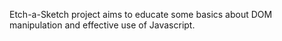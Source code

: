 Etch-a-Sketch project aims to educate some basics about DOM manipulation and effective use of Javascript.
